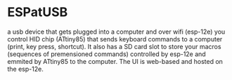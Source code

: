 # ESPatUSB
a usb device that gets plugged into a computer and over wifi (esp-12e) you control HID chip (ATtiny85) that sends keyboard commands to a computer (print, key press, shortcut). It also has a SD card slot to store your macros (sequences of premensioned commands) controlled by esp-12e and emmited by ATtiny85 to the computer. The UI is web-based and hosted on the esp-12e.
